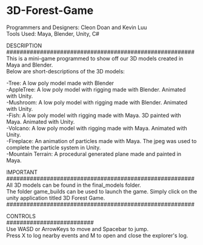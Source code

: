 # 3D-Forest-Game
Programmers and Designers: Cleon Doan and Kevin Luu  
Tools Used: Maya, Blender, Unity, C#  

DESCRIPTION  
########################################################  
This is a mini-game programmed to show off our 3D models created in Maya and Blender.   
Below are short-descriptions of the 3D models:  

-Tree: A low poly model made with Blender  
-AppleTree: A low poly model with rigging made with Blender. Animated with Unity.  
-Mushroom: A low poly model with rigging made with Blender. Animated with Unity.  
-Fish: A low poly model with rigging made with Maya. 3D painted with Maya. Animated with Unity.  
-Volcano: A low poly model with rigging made with Maya. Animated with Unity.  
-Fireplace: An animation of particles made with Maya. The jpeg was used to complete the particle system in Unity.  
-Mountain Terrain: A procedural generated plane made and painted in Maya.
  
     
IMPORTANT  
########################################################  
All 3D models can be found in the final_models folder.  
The folder game_builds can be used to launch the game. Simply click on the unity application titled 3D Forest Game. 
########################################################

CONTROLS  
##########################  
Use WASD or ArrowKeys to move and Spacebar to jump.  
Press X to log nearby events and M to open and close the explorer's log.
